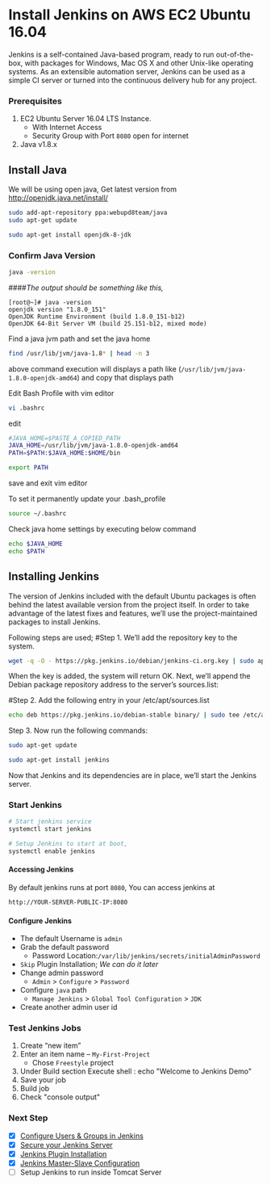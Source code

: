 # Install Jenkins on AWS EC2 Ubuntu 16.04
 Jenkins is a self-contained Java-based program, ready to run out-of-the-box, with packages for Windows, Mac OS X and other Unix-like operating systems. As an extensible automation server, Jenkins can be used as a simple CI server or turned into the continuous delivery hub for any project.



### Prerequisites
1. EC2 Ubuntu Server 16.04 LTS  Instance.
   - With Internet Access
   - Security Group with Port `8080` open for internet
1. Java v1.8.x 

## Install Java
We will be using open java, Get latest version from http://openjdk.java.net/install/
```sh
sudo add-apt-repository ppa:webupd8team/java
sudo apt-get update

sudo apt-get install openjdk-8-jdk
```

### Confirm Java Version

```sh
java -version
```

####_The output should be something like this,_
```
[root@~]# java -version
openjdk version "1.8.0_151"
OpenJDK Runtime Environment (build 1.8.0_151-b12)
OpenJDK 64-Bit Server VM (build 25.151-b12, mixed mode)
```

Find a java jvm path and set the java home
```sh
find /usr/lib/jvm/java-1.8* | head -n 3 
``` 
above command execution will displays a path like (```/usr/lib/jvm/java-1.8.0-openjdk-amd64```) and copy that displays path 

Edit Bash Profile with vim editor
```sh
vi .bashrc
```
edit

```sh
#JAVA_HOME=$PASTE_A_COPIED_PATH
JAVA_HOME=/usr/lib/jvm/java-1.8.0-openjdk-amd64
PATH=$PATH:$JAVA_HOME:$HOME/bin

export PATH
```
save and exit vim editor


To set it permanently update your .bash_profile
```sh
source ~/.bashrc
```

Check  java home settings by executing below command
```sh
echo $JAVA_HOME
echo $PATH
```

## Installing Jenkins
The version of Jenkins included with the default Ubuntu packages is often behind the latest available version from the project itself. In order to take advantage of the latest fixes and features, we’ll use the project-maintained packages to install Jenkins.

Following steps are used;
#Step 1. We’ll add the repository key to the system.

```sh
wget -q -O - https://pkg.jenkins.io/debian/jenkins-ci.org.key | sudo apt-key add -
```
When the key is added, the system will return OK. Next, we’ll append the Debian package repository address to the server’s sources.list:

#Step 2. Add the following entry in your /etc/apt/sources.list
```sh
echo deb https://pkg.jenkins.io/debian-stable binary/ | sudo tee /etc/apt/sources.list.d/jenkins.list
```

Step 3. Now run the following commands:
```sh
sudo apt-get update

sudo apt-get install jenkins
```
Now that Jenkins and its dependencies are in place, we’ll start the Jenkins server.


### Start Jenkins
```sh
# Start jenkins service
systemctl start jenkins

# Setup Jenkins to start at boot,
systemctl enable jenkins
```

#### Accessing Jenkins
By default jenkins runs at port `8080`, You can access jenkins at
```sh
http://YOUR-SERVER-PUBLIC-IP:8080
```
#### Configure Jenkins
- The default Username is `admin`
- Grab the default password 
  - Password Location:`/var/lib/jenkins/secrets/initialAdminPassword`
- `Skip` Plugin Installation; _We can do it later_
- Change admin password
  - `Admin` > `Configure` > `Password`
- Configure `java` path
  - `Manage Jenkins` > `Global Tool Configuration` > `JDK`  
- Create another admin user id

### Test Jenkins Jobs
1. Create “new item”
1. Enter an item name – `My-First-Project`
   - Chose `Freestyle` project
1. Under Build section
	Execute shell : echo "Welcome to Jenkins Demo"
1. Save your job 
1. Build job
1. Check "console output"

### Next Step
- [x] [Configure Users & Groups in Jenkins](https://youtu.be/jZOqcB32dYM)
- [x] [Secure your Jenkins Server](https://youtu.be/19FmJumnkDc)
- [x] [Jenkins Plugin Installation](https://youtu.be/p_PqPBbjaZ4)
- [x] [Jenkins Master-Slave Configuration](https://youtu.be/hwrYURP4O2k)
- [ ] Setup Jenkins to run inside Tomcat Server
